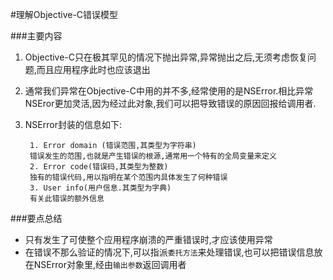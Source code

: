 #理解Objective-C错误模型

###主要内容

1. Objective-C只在极其罕见的情况下抛出异常,异常抛出之后,无须考虑恢复问题,而且应用程序此时也应该退出

2. 通常我们异常在Objective-C中用的并不多,经常使用的是NSError.相比异常NSEror更加灵活,因为经过此对象,我们可以把导致错误的原因回报给调用者.

3. NSError封装的信息如下:

		1. Error domain (错误范围,其类型为字符串)
		错误发生的范围,也就是产生错误的根源,通常用一个特有的全局变量来定义
		2. Error code(错误码,其类型为整数)
		独有的错误代码,用以指明在某个范围内具体发生了何种错误
		3. User info(用户信息.其类型为字典)
		有关此错误的额外信息
		
		
###要点总结
* 只有发生了可使整个应用程序崩溃的严重错误时,才应该使用异常
* 在错误不那么验证的情况下,可以指派`委托方法`来处理错误,也可以把错误信息放在NSError对象里,经由`输出参数`返回调用者